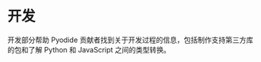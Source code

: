 # 开发

开发部分帮助 Pyodide 贡献者找到关于开发过程的信息，包括制作支持第三方库的包和了解 Python 和 JavaScript 之间的类型转换。

```{tableofcontents}
```